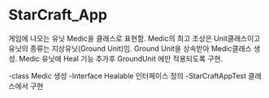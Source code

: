 # StarCraft_App


게임에 나오는 유닛 Medic을 클래스로 표현함.
Medic의 최고 조상은 Unit클래스이고 유닛의 종류는 지상유닛(Ground Unit)임.
Ground Unit을 상속받아 Medic클래스 생성.
Medic 유닛에 Heal 기능 추가후 GroundUnit 에만 적용되도록 구현.


-class Medic 생성
-Interface Healable 인터페이스 정의
-StarCraftAppTest 클래스에서 구현
